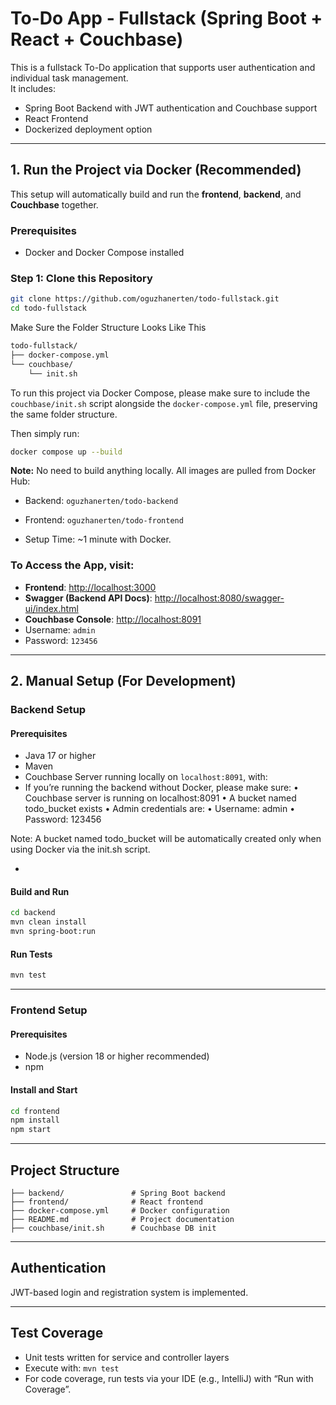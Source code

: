 # To-Do App - Fullstack (Spring Boot + React + Couchbase)

This is a fullstack To-Do application that supports user authentication and individual task management.  
It includes:

- Spring Boot Backend with JWT authentication and Couchbase support
- React Frontend
- Dockerized deployment option

---

## 1. Run the Project via Docker (Recommended)

This setup will automatically build and run the **frontend**, **backend**, and **Couchbase** together.

### Prerequisites

- Docker and Docker Compose installed

### Step 1: Clone this Repository

```bash
git clone https://github.com/oguzhanerten/todo-fullstack.git
cd todo-fullstack
```

Make Sure the Folder Structure Looks Like This

```bash
todo-fullstack/
├── docker-compose.yml
└── couchbase/
    └── init.sh
```

To run this project via Docker Compose, please make sure to include the `couchbase/init.sh` script alongside the `docker-compose.yml` file, preserving the same folder structure.

Then simply run:

```bash
docker compose up --build
```

**Note:** No need to build anything locally. All images are pulled from Docker Hub:

- Backend: `oguzhanerten/todo-backend`
- Frontend: `oguzhanerten/todo-frontend`

- Setup Time: ~1 minute with Docker.

### To Access the App, visit:

- **Frontend**: [http://localhost:3000](http://localhost:3000)
- **Swagger (Backend API Docs)**: [http://localhost:8080/swagger-ui/index.html](http://localhost:8080/swagger-ui/index.html)
- **Couchbase Console**: [http://localhost:8091](http://localhost:8091)
- Username: `admin`
- Password: `123456`

---

## 2. Manual Setup (For Development)

### Backend Setup

#### Prerequisites

- Java 17 or higher
- Maven
- Couchbase Server running locally on `localhost:8091`, with:
- If you’re running the backend without Docker, please make sure:
  • Couchbase server is running on localhost:8091
  • A bucket named todo_bucket exists
  • Admin credentials are:
  • Username: admin
  • Password: 123456

Note: A bucket named todo_bucket will be automatically created only when using Docker via the init.sh script.

-

#### Build and Run

```bash
cd backend
mvn clean install
mvn spring-boot:run
```

#### Run Tests

```bash
mvn test
```

---

### Frontend Setup

#### Prerequisites

- Node.js (version 18 or higher recommended)
- npm

#### Install and Start

```bash
cd frontend
npm install
npm start
```

---

## Project Structure

```
├── backend/               # Spring Boot backend
├── frontend/              # React frontend
├── docker-compose.yml     # Docker configuration
├── README.md              # Project documentation
├── couchbase/init.sh      # Couchbase DB init
```

---

## Authentication

JWT-based login and registration system is implemented.

---

## Test Coverage

- Unit tests written for service and controller layers
- Execute with: `mvn test`
- For code coverage, run tests via your IDE (e.g., IntelliJ) with “Run with Coverage”.
